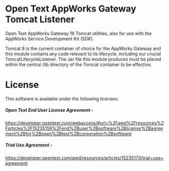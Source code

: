 # Open Text AppWorks Gateway Tomcat Listener 
Open Text AppWorks Gateway 16 Tomcat utilities, also for use with the AppWorks Service Development Kit (SDK).

Tomcat 8 is the current container of choice for the AppWorks Gateway and this module contains any code relevant to its lifecycle, including our crucial TomcatLifecycleListener. The Jar file this module produces must be placed within the central /lib directory of the Tomcat container to be effective.

# License
This software is available under the following licenses:

##### Open Text End User License Agreement -
https://developer.opentext.com/webaccess/#url=%2Fawd%2Fresources%2Farticles%2F15235159%2Fend%2Buser%2Bsoftware%2Blicense%2Bagreement%2Bfor%2Bopen%2Btext%2Bcorporation%2Bsoftware

##### Trial Use Agreement -
https://developer.opentext.com/awd/resources/articles/15235173/trial+use+agreement